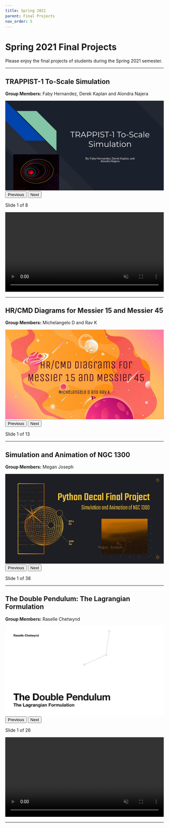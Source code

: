 ```yaml
---
title: Spring 2021
parent: Final Projects
nav_order: 5
---
```


# Spring 2021 Final Projects
Please enjoy the final projects of students during the Spring 2021 semester.

---

## TRAPPIST-1 To-Scale Simulation
**Group Members:** Faby Hernandez, Derek Kaplan and Alondra Najera

<div class="slider" id="slider-group1">
  <img class="slide-img" src="/assets/projects/spring-2021/Group1/slide1.jpg" style="max-width: 100%;">
  <br>
  <button onclick="changeSlide('slider-group1', -1)">Previous</button>
  <button onclick="changeSlide('slider-group1', 1)">Next</button>
  <p id="slider-group1-status">Slide 1 of 8</p>
</div>

<video width="100%" controls loop autoplay muted>
  <source src="/assets/projects/spring-2021/Group1/Group1.mp4" type="video/mp4">
  Your browser does not support the video tag.
</video>

---

## HR/CMD Diagrams for Messier 15 and Messier 45
**Group Members:** Michelangelo D and Rav K

<div class="slider" id="slider-group2">
  <img class="slide-img" src="/assets/projects/spring-2021/Group2/slide1.jpg" style="max-width: 100%;">
  <br>
  <button onclick="changeSlide('slider-group2', -1)">Previous</button>
  <button onclick="changeSlide('slider-group2', 1)">Next</button>
  <p id="slider-group2-status">Slide 1 of 13</p>
</div>

---

## Simulation and Animation of NGC 1300
**Group Members:** Megan Joseph

<div class="slider" id="slider-group3">
  <img class="slide-img" src="/assets/projects/spring-2021/Group3/slide1.jpg" style="max-width: 100%;">
  <br>
  <button onclick="changeSlide('slider-group3', -1)">Previous</button>
  <button onclick="changeSlide('slider-group3', 1)">Next</button>
  <p id="slider-group3-status">Slide 1 of 38</p>
</div>

---

## The Double Pendulum: The Lagrangian Formulation
**Group Members:** Raselle Chetwynd

<div class="slider" id="slider-group4">
  <img class="slide-img" src="/assets/projects/spring-2021/Group4/slide1.jpg" style="max-width: 100%;">
  <br>
  <button onclick="changeSlide('slider-group4', -1)">Previous</button>
  <button onclick="changeSlide('slider-group4', 1)">Next</button>
  <p id="slider-group4-status">Slide 1 of 26</p>
</div>

<video width="100%" controls loop autoplay muted>
  <source src="/assets/projects/spring-2021/Group4/Group4.mp4" type="video/mp4">
  Your browser does not support the video tag.
</video>

---

<script>
  const slideData = {
      "slider-group1": [
          "/assets/projects/spring-2021/Group1/slide1.jpg",
          "/assets/projects/spring-2021/Group1/slide2.jpg",
          "/assets/projects/spring-2021/Group1/slide3.jpg",
          "/assets/projects/spring-2021/Group1/slide4.jpg",
          "/assets/projects/spring-2021/Group1/slide5.jpg",
          "/assets/projects/spring-2021/Group1/slide6.jpg",
          "/assets/projects/spring-2021/Group1/slide7.jpg",
          "/assets/projects/spring-2021/Group1/slide8.jpg"
    ],
      "slider-group2": [
          "/assets/projects/spring-2021/Group2/slide1.jpg",
          "/assets/projects/spring-2021/Group2/slide2.jpg",
          "/assets/projects/spring-2021/Group2/slide3.jpg",
          "/assets/projects/spring-2021/Group2/slide4.jpg",
          "/assets/projects/spring-2021/Group2/slide5.jpg",
          "/assets/projects/spring-2021/Group2/slide6.jpg",
          "/assets/projects/spring-2021/Group2/slide7.jpg",
          "/assets/projects/spring-2021/Group2/slide8.jpg",
          "/assets/projects/spring-2021/Group2/slide9.jpg",
          "/assets/projects/spring-2021/Group2/slide10.jpg",
          "/assets/projects/spring-2021/Group2/slide11.jpg",
          "/assets/projects/spring-2021/Group2/slide12.jpg",
          "/assets/projects/spring-2021/Group2/slide13.jpg"
    ],
      "slider-group3": [
          "/assets/projects/spring-2021/Group3/slide1.jpg",
          "/assets/projects/spring-2021/Group3/slide2.jpg",
          "/assets/projects/spring-2021/Group3/slide3.jpg",
          "/assets/projects/spring-2021/Group3/slide4.jpg",
          "/assets/projects/spring-2021/Group3/slide5.jpg",
          "/assets/projects/spring-2021/Group3/slide6.jpg",
          "/assets/projects/spring-2021/Group3/slide7.jpg",
          "/assets/projects/spring-2021/Group3/slide8.jpg",
          "/assets/projects/spring-2021/Group3/slide9.jpg",
          "/assets/projects/spring-2021/Group3/slide10.jpg",
          "/assets/projects/spring-2021/Group3/slide11.jpg",
          "/assets/projects/spring-2021/Group3/slide12.jpg",
          "/assets/projects/spring-2021/Group3/slide13.jpg",
          "/assets/projects/spring-2021/Group3/slide14.jpg",
          "/assets/projects/spring-2021/Group3/slide15.jpg",
          "/assets/projects/spring-2021/Group3/slide16.jpg",
          "/assets/projects/spring-2021/Group3/slide17.jpg",
          "/assets/projects/spring-2021/Group3/slide18.jpg",
          "/assets/projects/spring-2021/Group3/slide19.jpg",
          "/assets/projects/spring-2021/Group3/slide20.jpg",
          "/assets/projects/spring-2021/Group3/slide21.jpg",
          "/assets/projects/spring-2021/Group3/slide22.jpg",
          "/assets/projects/spring-2021/Group3/slide23.jpg",
          "/assets/projects/spring-2021/Group3/slide24.jpg",
          "/assets/projects/spring-2021/Group3/slide25.jpg",
          "/assets/projects/spring-2021/Group3/slide26.jpg",
          "/assets/projects/spring-2021/Group3/slide27.jpg",
          "/assets/projects/spring-2021/Group3/slide28.jpg",
          "/assets/projects/spring-2021/Group3/slide29.jpg",
          "/assets/projects/spring-2021/Group3/slide30.jpg",
          "/assets/projects/spring-2021/Group3/slide31.jpg",
          "/assets/projects/spring-2021/Group3/slide32.jpg",
          "/assets/projects/spring-2021/Group3/slide33.jpg",
          "/assets/projects/spring-2021/Group3/slide34.jpg",
          "/assets/projects/spring-2021/Group3/slide35.jpg",
          "/assets/projects/spring-2021/Group3/slide36.jpg",
          "/assets/projects/spring-2021/Group3/slide37.jpg",
          "/assets/projects/spring-2021/Group3/slide38.jpg"
    ],
      "slider-group4": [
          "/assets/projects/spring-2021/Group4/slide1.jpg",
          "/assets/projects/spring-2021/Group4/slide2.jpg",
          "/assets/projects/spring-2021/Group4/slide3.jpg",
          "/assets/projects/spring-2021/Group4/slide4.jpg",
          "/assets/projects/spring-2021/Group4/slide5.jpg",
          "/assets/projects/spring-2021/Group4/slide6.jpg",
          "/assets/projects/spring-2021/Group4/slide7.jpg",
          "/assets/projects/spring-2021/Group4/slide8.jpg",
          "/assets/projects/spring-2021/Group4/slide9.jpg",
          "/assets/projects/spring-2021/Group4/slide10.jpg",
          "/assets/projects/spring-2021/Group4/slide11.jpg",
          "/assets/projects/spring-2021/Group4/slide12.jpg",
          "/assets/projects/spring-2021/Group4/slide13.jpg",
          "/assets/projects/spring-2021/Group4/slide14.jpg",
          "/assets/projects/spring-2021/Group4/slide15.jpg",
          "/assets/projects/spring-2021/Group4/slide16.jpg",
          "/assets/projects/spring-2021/Group4/slide17.jpg",
          "/assets/projects/spring-2021/Group4/slide18.jpg",
          "/assets/projects/spring-2021/Group4/slide19.jpg",
          "/assets/projects/spring-2021/Group4/slide20.jpg",
          "/assets/projects/spring-2021/Group4/slide21.jpg",
          "/assets/projects/spring-2021/Group4/slide22.jpg",
          "/assets/projects/spring-2021/Group4/slide23.jpg",
          "/assets/projects/spring-2021/Group4/slide24.jpg",
          "/assets/projects/spring-2021/Group4/slide25.jpg",
          "/assets/projects/spring-2021/Group4/slide26.jpg"
    ]
  };

  const slideIndexes = {};

  function updateSlide(sliderId) {
    const img = document.querySelector(`#${sliderId} .slide-img`);
    const status = document.getElementById(`${sliderId}-status`);
    const slides = slideData[sliderId];
    const index = slideIndexes[sliderId];

    img.src = slides[index];
    status.textContent = `Slide ${index + 1} of ${slides.length}`;
  }

  function changeSlide(sliderId, direction) {
    const total = slideData[sliderId].length;
    if (!(sliderId in slideIndexes)) {
      slideIndexes[sliderId] = 0;
    }
    slideIndexes[sliderId] = Math.max(0, Math.min(slideIndexes[sliderId] + direction, total - 1));
    updateSlide(sliderId);
  }

  // Initialize all sliders on page load
  for (const sliderId in slideData) {
    slideIndexes[sliderId] = 0;
    updateSlide(sliderId);
  }
</script>